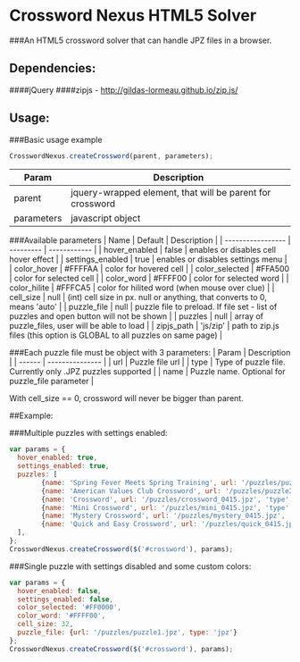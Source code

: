 # Crossword Nexus HTML5 Solver
###An HTML5 crossword solver that can handle JPZ files in a browser.

## Dependencies:
####jQuery
####zipjs - http://gildas-lormeau.github.io/zip.js/

## Usage:
###Basic usage example
```javascript
CrosswordNexus.createCrossword(parent, parameters);
```
| Param     | Description |
| --------- | ----------------- |
| parent    | jquery-wrapped element, that will be parent for crossword |
| parameters| javascript object |

###Available parameters
| Name              | Default   | Description  |
| ----------------- | --------- | ------------ |
| hover_enabled     | false     | enables or disables cell hover effect |
| settings_enabled  | true      | enables or disables settings menu |
| color_hover       | #FFFFAA   | color for hovered cell |
| color_selected    | #FFA500   | color for selected cell |
| color_word        | #FFFF00   | color for selected word |
| color_hilite      | #FFFCA5   | color for hilited word (when mouse over clue) |
| cell_size         | null      | (int) cell size in px. null or anything, that converts to 0, means 'auto' |
| puzzle_file       | null      | puzzle file to preload. If file set - list of puzzles and open button will not be shown |
| puzzles           | null      | array of puzzle_files, user will be able to load |
| zipjs_path        | 'js/zip'  | path to zip.js files (this option is GLOBAL to all puzzles on same page) |

###Each puzzle file must be object with 3 parameters:
| Param  | Description     |
| ------ | --------------- |
| url    | Puzzle file url |
| type   | Type of puzzle file. Currently only .JPZ puzzles supported |
| name   | Puzzle name. Optional for puzzle_file parameter |

With cell_size == 0, crossword will never be bigger than parent.

##Example:

###Multiple puzzles with settings enabled:
```javascript
var params = {
  hover_enabled: true,
  settings_enabled: true,
  puzzles: [
        {name: 'Spring Fever Meets Spring Training', url: '/puzzles/puzzle1.jpz', type: 'jpz'},
        {name: 'American Values Club Crossword', url: '/puzzles/puzzle2.jpz', type: 'jpz'},
        {name: 'Crossword', url: '/puzzles/crossword_0415.jpz', 'type': 'jpz'},
        {name: 'Mini Crossword', url: '/puzzles/mini_0415.jpz', 'type': 'jpz'},
        {name: 'Mystery Crossword', url: '/puzzles/mystery_0415.jpz', 'type': 'jpz'},
        {name: 'Quick and Easy Crossword', url: '/puzzles/quick_0415.jpz', 'type': 'jpz'}
  ],
};
CrosswordNexus.createCrossword($('#crossword'), params);
```
###Single puzzle with settings disabled and some custom colors:
```javascript
var params = {
  hover_enabled: false,
  settings_enabled: false,
  color_selected: '#FF0000',
  color_word: '#FFFF00',
  cell_size: 32,
  puzzle_file: {url: '/puzzles/puzzle1.jpz', type: 'jpz'}
};
CrosswordNexus.createCrossword($('#crossword'), params);
```


